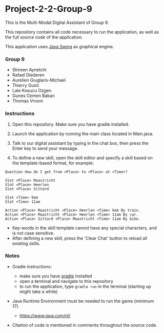 # Project-2-2-Group-9

This is the Multi-Modal Digital Assistant of Group 9.

This repository contains all code necessary to run the application,
as well as the full source code of the application.

This application uses [Java Swing](https://en.wikipedia.org/wiki/Swing_(Java)) as graphical engine.

### Group 9
- Shireen Aynetchi
- Rafael Diederen
- Aurelien Giuglaris-Michael
- Thierry Guiot
- Lale Kosucu Ozgen
- Gunes Ozmen Bakan
- Thomas Vroom

### Instructions

1. Open this repository. Make sure you have gradle installed.
2. Launch the application by running the main class located in Main.java.

3. Talk to our digital assistant by typing in the chat box, then press the Enter key to send your message.
4. To define a new skill, open the skill editor and specify a skill based on the template-based format, for example:

```
Question How do I get from <Place> to <Place> at <Time>?

Slot <Place> Maastricht
Slot <Place> Heerlen
Slot <Place> Sittard

Slot <Time> 9am
Slot <Time> 11am

Action <Place> Maastricht <Place> Heerlen <Time> 9am By train.
Action <Place> Maastricht <Place> Heerlen <Time> 11am By car.
Action <Place> Sittard <Place> Maastricht <Time> 11am By bike.
```

- Key-words in the skill template cannot have any special characters, and is not case sensitive.
- After defining a new skill, press the 'Clear Chat' button to reload all existing skills.

### Notes

- Gradle instructions:
  - make sure you have [gradle](https://gradle.org/) installed
  - open a terminal and navigate to this repository
  - to run the application, type `gradle run` in the terminal (starting up might take a while)

- Java Runtime Environment must be needed to run the game (minimum 17).
  - https://www.java.com/nl/

- Citation of code is mentioned in comments throughout the source code.

